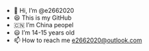 - 👋 Hi, I’m @e2662020
- 😆 This is my GitHub
- 🇨🇳 I’m China peopel
- 😃 I’m 14-15 years old
- 📫 How to reach me e2662020@outlook.com

<!---
e2662020/e2662020 is a ✨ special ✨ repository because its `README.md` (this file) appears on your GitHub profile.
You can click the Preview link to take a look at your changes.
--->
